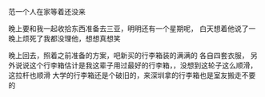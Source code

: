 范一个人在家等着还没来

晚上要和我一起收拾东西准备去三亚，明明还有一个星期呢，
白天想着他说了一晚上烦死了我都没理他，想想真想笑

晚上回去，照着之前准备的方案，吧新买的行李箱装的满满的
各自四套衣服， 
另外说说这个行李箱估计是我这辈子用过最好的行李箱，，没想到这轮子这么顺滑，这拉杆也顺滑
大学的行李箱还是个破旧的，来深圳拿的行李箱也是室友搬走不要的

